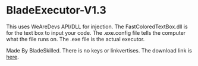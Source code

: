 # BladeExecutor-V1.3
This uses WeAreDevs API/DLL for injection.
The FastColoredTextBox.dll is for the text box to input your code.
The .exe.config file tells the computer what the file runs on.
The .exe file is the actual executor.

Made By BladeSkilled.
There is no keys or linkvertises.
The download link is [here](https://cdn-114.anonfiles.com/Z8S4Ec96y8/aeae64be-1664084536/BladeExecutor%20v1.3%20Setup.exe).
